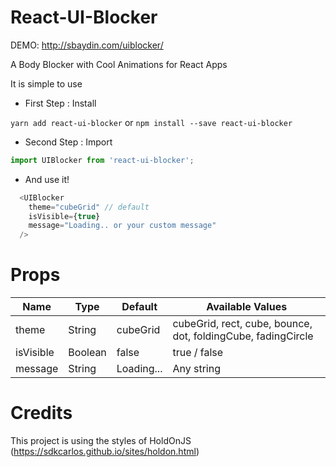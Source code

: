 # React-UI-Blocker

DEMO: http://sbaydin.com/uiblocker/

A Body Blocker with Cool Animations for React Apps

It is simple to use

+ First Step : Install

`yarn add react-ui-blocker`
or
`npm install --save react-ui-blocker`

+ Second Step : Import
```js
import UIBlocker from 'react-ui-blocker';
```

+ And use it!

```js
  <UIBlocker
    theme="cubeGrid" // default
    isVisible={true}
    message="Loading.. or your custom message"
  />
```

Props
====

| Name        | Type      | Default     | Available Values                                              |
|-----------  |---------  |------------ |-------------------------------------------------------------- |
| theme       | String    | cubeGrid    | cubeGrid, rect, cube, bounce, dot, foldingCube, fadingCircle  |
| isVisible   | Boolean   | false       | true / false                                                  |
| message     | String    | Loading...  | Any string                                                    |


Credits
=====
This project is using the styles of HoldOnJS (https://sdkcarlos.github.io/sites/holdon.html)